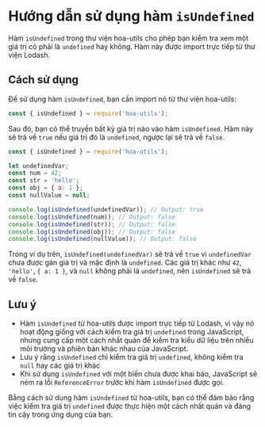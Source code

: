 # Hướng dẫn sử dụng hàm `isUndefined`

Hàm `isUndefined` trong thư viện hoa-utils cho phép bạn kiểm tra xem một giá trị có phải là `undefined` hay không. Hàm này được import trực tiếp từ thư viện Lodash.

## Cách sử dụng

Để sử dụng hàm `isUndefined`, bạn cần import nó từ thư viện hoa-utils:

```javascript
const { isUndefined } = require('hoa-utils');
```

Sau đó, bạn có thể truyền bất kỳ giá trị nào vào hàm `isUndefined`. Hàm này sẽ trả về `true` nếu giá trị đó là `undefined`, ngược lại sẽ trả về `false`.

```javascript
const { isUndefined } = require('hoa-utils');

let undefinedVar;
const num = 42;
const str = 'hello';
const obj = { a: 1 };
const nullValue = null;

console.log(isUndefined(undefinedVar)); // Output: true
console.log(isUndefined(num)); // Output: false
console.log(isUndefined(str)); // Output: false
console.log(isUndefined(obj)); // Output: false
console.log(isUndefined(nullValue)); // Output: false
```

Trong ví dụ trên, `isUndefined(undefinedVar)` sẽ trả về `true` vì `undefinedVar` chưa được gán giá trị và mặc định là `undefined`. Các giá trị khác như `42`, `'hello'`, `{ a: 1 }`, và `null` không phải là `undefined`, nên `isUndefined` sẽ trả về `false`.

## Lưu ý

- Hàm `isUndefined` từ hoa-utils được import trực tiếp từ Lodash, vì vậy nó hoạt động giống với cách kiểm tra giá trị `undefined` trong JavaScript, nhưng cung cấp một cách nhất quán để kiểm tra kiểu dữ liệu trên nhiều môi trường và phiên bản khác nhau của JavaScript.
- Lưu ý rằng `isUndefined` chỉ kiểm tra giá trị `undefined`, không kiểm tra `null` hay các giá trị khác
- Khi sử dụng `isUndefined` với một biến chưa được khai báo, JavaScript sẽ ném ra lỗi `ReferenceError` trước khi hàm `isUndefined` được gọi.

Bằng cách sử dụng hàm `isUndefined` từ hoa-utils, bạn có thể đảm bảo rằng việc kiểm tra giá trị `undefined` được thực hiện một cách nhất quán và đáng tin cậy trong ứng dụng của bạn.
